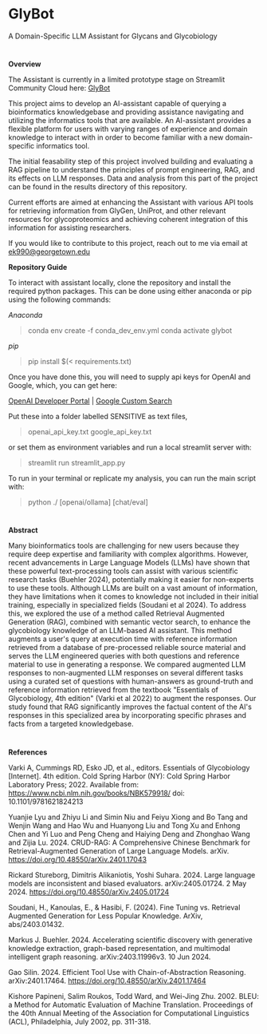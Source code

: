 # GlyBot
A Domain-Specific LLM Assistant for Glycans and Glycobiology

#

**Overview**

The Assistant is currently in a limited prototype stage on Streamlit Community Cloud here: [GlyBot](https://glybot.streamlit.app/)

This project aims to develop an AI-assistant capable of querying a bioinformatics knowledgebase and providing assistance navigating and utilizing the informatics tools that are available. An AI-assistant provides a flexible platform for users with varying ranges of experience and domain knowledge to interact with in order to become familiar with a new domain-specific informatics tool. 

The initial feasability step of this project involved building and evaluating a RAG pipeline to understand the principles of prompt engineering, RAG, and its effects on LLM responses. Data and analysis from this part of the project can be found in the results directory of this repository.

Current efforts are aimed at enhancing the Assistant with various API tools for retrieving information from GlyGen, UniProt, and other relevant resources for glycoproteomics and achieving coherent integration of this information for assisting researchers. 

If you would like to contribute to this project, reach out to me via email at ek990@georgetown.edu

**Repository Guide**

To interact with assistant locally, clone the repository and install the required python packages. This can be done using either anaconda or pip using the following commands:

*Anaconda*

> conda env create -f conda_dev_env.yml
> conda activate glybot

*pip*
> pip install $(< requirements.txt)

Once you have done this, you will need to supply api keys for OpenAI and Google, which, you can get here:

[OpenAI Developer Portal](https://platform.openai.com) | [Google Custom Search](https://console.cloud.google.com/apis/library/customsearch.googleapis.com)

Put these into a folder labelled SENSITIVE as text files,
> openai_api_key.txt
> google_api_key.txt

or set them as environment variables and run a local streamlit server with:
> streamlit run streamlit_app.py

To run in your terminal or replicate my analysis, you can run the main script with:
> python ./ [openai/ollama] [chat/eval]

#

**Abstract**

Many bioinformatics tools are challenging for new users because they require deep expertise and familiarity with complex algorithms. However, recent advancements in Large Language Models (LLMs) have shown that these powerful text-processing tools can assist with various scientific research tasks (Buehler 2024), potentially making it easier for non-experts to use these tools. Although LLMs are built on a vast amount of information, they have limitations when it comes to knowledge not included in their initial training, especially in specialized fields (Soudani et al 2024). To address this, we explored the use of a method called Retrieval Augmented Generation (RAG), combined with semantic vector search, to enhance the glycobiology knowledge of an LLM-based AI assistant. This method augments a user's query at execution time with reference information retrieved from a database of pre-processed reliable source material and serves the LLM engineered queries with both questions and reference material to use in generating a response. We compared augmented LLM responses to non-augmented LLM responses on several different tasks using a curated set of questions with human-answers as ground-truth and reference information retrieved from the textbook "Essentials of Glycobiology, 4th edition" (Varki et al 2022) to augment the responses. Our study found that RAG significantly improves the factual content of the AI's responses in this specialized area by incorporating specific phrases and facts from a targeted knowledgebase.

#

**References**

Varki A, Cummings RD, Esko JD, et al., editors. Essentials of Glycobiology [Internet]. 4th edition. Cold Spring Harbor (NY): Cold Spring Harbor Laboratory Press; 2022. Available from: https://www.ncbi.nlm.nih.gov/books/NBK579918/ doi: 10.1101/9781621824213 

Yuanjie Lyu and Zhiyu Li and Simin Niu and Feiyu Xiong and Bo Tang and Wenjin Wang and Hao Wu and Huanyong Liu and Tong Xu and Enhong Chen and Yi Luo and Peng Cheng and Haiying Deng and Zhonghao Wang and Zijia Lu. 2024. CRUD-RAG: A Comprehensive Chinese Benchmark for Retrieval-Augmented Generation of Large Language Models. arXiv. https://doi.org/10.48550/arXiv.2401.17043 

Rickard Stureborg, Dimitris Alikaniotis, Yoshi Suhara. 2024. Large language models are inconsistent and biased evaluators. arXiv:2405.01724. 2 May 2024. https://doi.org/10.48550/arXiv.2405.01724  

Soudani, H., Kanoulas, E., & Hasibi, F. (2024). Fine Tuning vs. Retrieval Augmented Generation for Less Popular Knowledge. ArXiv, abs/2403.01432. 

Markus J. Buehler. 2024. Accelerating scientific discovery with generative knowledge extraction, graph-based representation, and multimodal intelligent graph reasoning. arXiv:2403.11996v3. 10 Jun 2024.

Gao Silin. 2024. Efficient Tool Use with Chain-of-Abstraction Reasoning. arXiv:2401.17464. https://doi.org/10.48550/arXiv.2401.17464

Kishore Papineni, Salim Roukos, Todd Ward, and Wei-Jing Zhu. 2002. BLEU: a Method for Automatic Evaluation of Machine Translation. Proceedings of the 40th Annual Meeting of the Association for Computational Linguistics (ACL), Philadelphia, July 2002, pp. 311-318.
